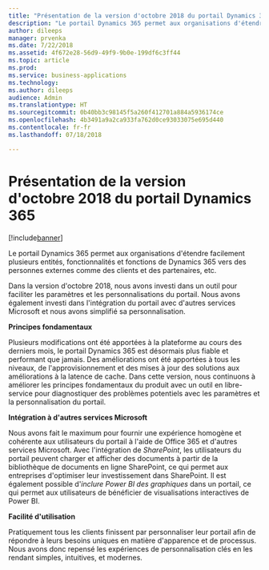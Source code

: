 ```yaml
---
title: "Présentation de la version d'octobre 2018 du portail Dynamics 365"
description: "Le portail Dynamics 365 permet aux organisations d'étendre facilement plusieurs entités, fonctionnalités et fonctions de Dynamics 365 vers des personnes externes comme des clients, des partenaires, etc."
author: dileeps
manager: prvenka
ms.date: 7/22/2018
ms.assetid: 4f672e28-56d9-49f9-9b0e-199df6c3ff44
ms.topic: article
ms.prod: 
ms.service: business-applications
ms.technology: 
ms.author: dileeps
audience: Admin
ms.translationtype: HT
ms.sourcegitcommit: 0b40bb3c98145f5a260f412701a884a5936174ce
ms.openlocfilehash: 4b3491a9a2ca933fa762d0ce93033075e695d440
ms.contentlocale: fr-fr
ms.lasthandoff: 07/18/2018

---
```

#  <a name="overview-of-dynamics-365-portal-october-18-release"></a>Présentation de la version d'octobre 2018 du portail Dynamics 365

[!include[banner](../../../includes/banner.md)]

Le portail Dynamics 365 permet aux organisations d'étendre facilement plusieurs entités, fonctionnalités et fonctions de Dynamics 365 vers des personnes externes comme des clients et des partenaires, etc. 

Dans la version d'octobre 2018, nous avons investi dans un outil pour faciliter les paramètres et les personnalisations du portail. Nous avons également investi dans l'intégration du portail avec d'autres services Microsoft et nous avons simplifié sa personnalisation.

**Principes fondamentaux**

Plusieurs modifications ont été apportées à la plateforme au cours des derniers mois, le portail Dynamics 365 est désormais plus fiable et performant que jamais. Des améliorations ont été apportées à tous les niveaux, de l'approvisionnement et des mises à jour des solutions aux améliorations à la latence de cache. Dans cette version, nous continuons à améliorer les principes fondamentaux du produit avec un outil en libre-service pour diagnostiquer des problèmes potentiels avec les paramètres et la personnalisation du portail.

**Intégration à d'autres services Microsoft**

Nous avons fait le maximum pour fournir une expérience homogène et cohérente aux utilisateurs du portail à l'aide de Office 365 et d'autres services Microsoft. Avec l'intégration de *SharePoint*, les utilisateurs du portail peuvent charger et afficher des documents à partir de la bibliothèque de documents en ligne SharePoint, ce qui permet aux entreprises d'optimiser leur investissement dans SharePoint. Il est également possible d'*inclure Power BI des graphiques* dans un portail, ce qui permet aux utilisateurs de bénéficier de visualisations interactives de Power BI.

**Facilité d'utilisation**

Pratiquement tous les clients finissent par personnaliser leur portail afin de répondre à leurs besoins uniques en matière d'apparence et de processus. Nous avons donc repensé les expériences de personnalisation clés en les rendant simples, intuitives, et modernes.

